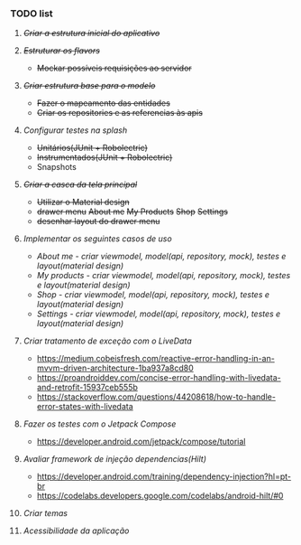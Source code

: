 ### TODO list

1. ~~*Criar a estrutura inicial do aplicativo*~~

2. ~~*Estruturar os flavors*~~

    - ~~Mockar possíveis requisições ao servidor~~
    
3. *~~Criar estrutura base para o modelo~~*    

    - ~~Fazer o mapeamento das entidades~~
    - ~~Criar os repositories e as referencias às apis~~

4. *Configurar testes na splash*

    - ~~Unitários(JUnit + Robolectric)~~
    - ~~Instrumentados(JUnit + Robolectric)~~
    - Snapshots
    
5. *~~Criar a casca da tela principal~~*

    - ~~Utilizar o Material design~~
    - ~~drawer menu~~
        ~~About me~~
        ~~My Products~~
        ~~Shop~~
        ~~Settings~~
    - ~~desenhar layout do drawer menu~~

6. *Implementar os seguintes casos de uso*
    - *About me - criar viewmodel, model(api, repository, mock), testes e layout(material design)* 
    - *My products - criar viewmodel, model(api, repository, mock), testes e layout(material design)*
    - *Shop - criar viewmodel, model(api, repository, mock), testes e layout(material design)*
    - *Settings - criar viewmodel, model(api, repository, mock), testes e layout(material design)*

7. *Criar tratamento de exceção com o LiveData*

    - https://medium.cobeisfresh.com/reactive-error-handling-in-an-mvvm-driven-architecture-1ba937a8cd80
    - https://proandroiddev.com/concise-error-handling-with-livedata-and-retrofit-15937ceb555b
    - https://stackoverflow.com/questions/44208618/how-to-handle-error-states-with-livedata

8. *Fazer os testes com o Jetpack Compose*

    - https://developer.android.com/jetpack/compose/tutorial

9. *Avaliar framework de injeção dependencias(Hilt)*

    - https://developer.android.com/training/dependency-injection?hl=pt-br
    - https://codelabs.developers.google.com/codelabs/android-hilt/#0

10. *Criar temas*

11. *Acessibilidade da aplicação*